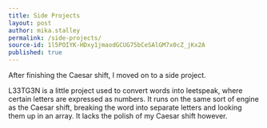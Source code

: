 ```yaml
---
title: Side Projects
layout: post
author: mika.stalley
permalink: /side-projects/
source-id: 1l5POIYK-HDxy1jmaodGCUG75bCeSAlGM7x0cZ_jKx2A
published: true
---
```

After finishing the Caesar shift, I moved on to a side project.

L33TG3N is a little project used to convert words into leetspeak, where certain letters are expressed as numbers. It runs on the same sort of engine as the Caesar shift, breaking the word into separate letters and looking them up in an array. It lacks the polish of my Caesar shift however.

